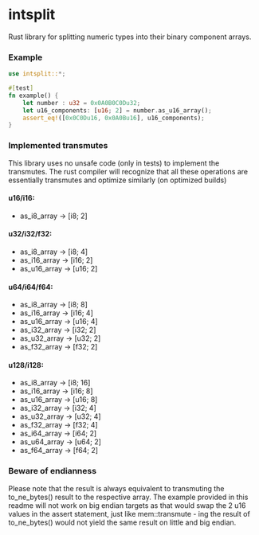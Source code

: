 # intsplit
Rust library for splitting numeric types into their binary component arrays.

### Example
```rust
use intsplit::*;

#[test]
fn example() {
    let number : u32 = 0x0A0B0C0Du32;
    let u16_components: [u16; 2] = number.as_u16_array();
    assert_eq!([0x0C0Du16, 0x0A0Bu16], u16_components);
}
```

### Implemented transmutes
This library uses no unsafe code (only in tests) to implement the transmutes.
The rust compiler will recognize that all these operations are essentially transmutes 
and optimize similarly (on optimized builds)

#### u16/i16:
- as_i8_array -> [i8; 2]

#### u32/i32/f32:
- as_i8_array -> [i8; 4]
- as_i16_array -> [i16; 2]
- as_u16_array -> [u16; 2]

#### u64/i64/f64:
- as_i8_array -> [i8; 8]
- as_i16_array -> [i16; 4]
- as_u16_array -> [u16; 4]
- as_i32_array -> [i32; 2]
- as_u32_array -> [u32; 2]
- as_f32_array -> [f32; 2]


#### u128/i128:
- as_i8_array -> [i8; 16]
- as_i16_array -> [i16; 8]
- as_u16_array -> [u16; 8]
- as_i32_array -> [i32; 4]
- as_u32_array -> [u32; 4]
- as_f32_array -> [f32; 4]
- as_i64_array -> [i64; 2]
- as_u64_array -> [u64; 2]
- as_f64_array -> [f64; 2]

### Beware of endianness
Please note that the result is always equivalent to transmuting the to_ne_bytes() result to the respective array.
The example provided in this readme will not work on big endian targets as that would swap the 2 u16 values in the assert statement,
just like mem::transmute - ing the result of to_ne_bytes() would not yield the same result on little and big endian. 

